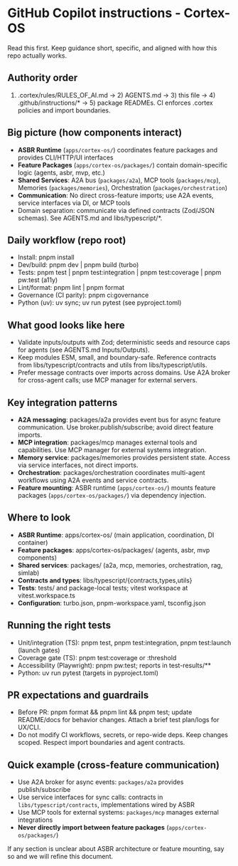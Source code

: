 # GitHub Copilot instructions - Cortex-OS

Read this first. Keep guidance short, specific, and aligned with how this repo actually works.

## Authority order

1. .cortex/rules/RULES_OF_AI.md -> 2) AGENTS.md -> 3) this file -> 4) .github/instructions/\* -> 5) package READMEs. CI enforces .cortex policies and import boundaries.

## Big picture (how components interact)

- **ASBR Runtime** (`apps/cortex-os/`) coordinates feature packages and provides CLI/HTTP/UI interfaces
- **Feature Packages** (`apps/cortex-os/packages/`) contain domain-specific logic (agents, asbr, mvp, etc.)
- **Shared Services**: A2A bus (`packages/a2a`), MCP tools (`packages/mcp`), Memories (`packages/memories`), Orchestration (`packages/orchestration`)
- **Communication**: No direct cross-feature imports; use A2A events, service interfaces via DI, or MCP tools
- Domain separation: communicate via defined contracts (Zod/JSON schemas). See AGENTS.md and libs/typescript/\*.

## Daily workflow (repo root)

- Install: pnpm install
- Dev/build: pnpm dev | pnpm build (turbo)
- Tests: pnpm test | pnpm test:integration | pnpm test:coverage | pnpm pw:test (a11y)
- Lint/format: pnpm lint | pnpm format
- Governance (CI parity): pnpm ci:governance
- Python (uv): uv sync; uv run pytest (see pyproject.toml)

## What good looks like here

- Validate inputs/outputs with Zod; deterministic seeds and resource caps for agents (see AGENTS.md Inputs/Outputs).
- Keep modules ESM, small, and boundary-safe. Reference contracts from libs/typescript/contracts and utils from libs/typescript/utils.
- Prefer message contracts over imports across domains. Use A2A broker for cross-agent calls; use MCP manager for external servers.

## Key integration patterns

- **A2A messaging**: packages/a2a provides event bus for async feature communication. Use broker.publish/subscribe; avoid direct feature imports.
- **MCP integration**: packages/mcp manages external tools and capabilities. Use MCP manager for external systems integration.
- **Memory service**: packages/memories provides persistent state. Access via service interfaces, not direct imports.
- **Orchestration**: packages/orchestration coordinates multi-agent workflows using A2A events and service contracts.
- **Feature mounting**: ASBR runtime (`apps/cortex-os/`) mounts feature packages (`apps/cortex-os/packages/`) via dependency injection.

## Where to look

- **ASBR Runtime**: apps/cortex-os/ (main application, coordination, DI container)
- **Feature packages**: apps/cortex-os/packages/ (agents, asbr, mvp components)
- **Shared services**: packages/ (a2a, mcp, memories, orchestration, rag, simlab)
- **Contracts and types**: libs/typescript/{contracts,types,utils}
- **Tests**: tests/ and package-local tests; vitest workspace at vitest.workspace.ts
- **Configuration**: turbo.json, pnpm-workspace.yaml, tsconfig.json

## Running the right tests

- Unit/integration (TS): pnpm test, pnpm test:integration, pnpm test:launch (launch gates)
- Coverage gate (TS): pnpm test:coverage or :threshold
- Accessibility (Playwright): pnpm pw:test; reports in test-results/\*\*
- Python: uv run pytest (targets in pyproject.toml)

## PR expectations and guardrails

- Before PR: pnpm format && pnpm lint && pnpm test; update README/docs for behavior changes. Attach a brief test plan/logs for UX/CLI.
- Do not modify CI workflows, secrets, or repo-wide deps. Keep changes scoped. Respect import boundaries and agent contracts.

## Quick example (cross-feature communication)

- Use A2A broker for async events: `packages/a2a` provides publish/subscribe
- Use service interfaces for sync calls: contracts in `libs/typescript/contracts`, implementations wired by ASBR
- Use MCP tools for external systems: `packages/mcp` manages external integrations
- **Never directly import between feature packages** (`apps/cortex-os/packages/`)

If any section is unclear about ASBR architecture or feature mounting, say so and we will refine this document.
